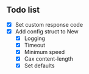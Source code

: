 ## Todo list
- [x] Set custom response code
- [x] Add config struct to New
    - [x] Logging
    - [x] Timeout
    - [x] Minimum speed
    - [x] Cax content-length
    - [x] Set defaults
